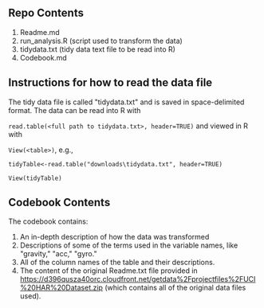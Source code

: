 ## Repo Contents
1. Readme.md
2. run_analysis.R (script used to transform the data)
3. tidydata.txt (tidy data text file to be read into R)
4. Codebook.md

## Instructions for how to read the data file

The tidy data file is called "tidydata.txt" and is saved in space-delimited format. The data can be read into R with  

`read.table(<full path to tidydata.txt>, header=TRUE)` 
and viewed in R with  

  `View(<table>)`, 
e.g.,  

  `tidyTable<-read.table("downloads\tidydata.txt", header=TRUE)`  
  
  `View(tidyTable)`

## Codebook Contents
The codebook contains:
1. An in-depth description of how the data was transformed
2. Descriptions of some of the terms used in the variable names, like "gravity," "acc," "gyro." 
3. All of the column names of the table and their descriptions.
4. The content of the original Readme.txt file provided in https://d396qusza40orc.cloudfront.net/getdata%2Fprojectfiles%2FUCI%20HAR%20Dataset.zip (which contains all of the original data files used).
